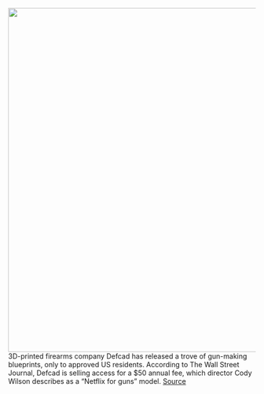 <img src='https://cdn.vox-cdn.com/thumbor/sA_x4571mf4IYXrIAuDw_Bg2FDU=/0x0:3600x2342/1200x800/filters:focal(1512x883:2088x1459)/cdn.vox-cdn.com/uploads/chorus_image/image/66574577/1009245458.jpg.0.jpg' width='700px' /><br/>
3D-printed firearms company Defcad has released a trove of gun-making blueprints, only to approved US residents. According to The Wall Street Journal, Defcad is selling access for a $50 annual fee, which director Cody Wilson describes as a “Netflix for guns” model.
<a href='https://www.theverge.com/2020/3/30/21199519/defense-distributed-defcad-3d-printed-gun-library-launch-vetting'> Source <a/>